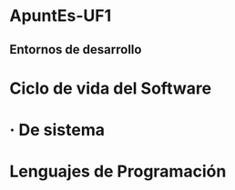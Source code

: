 # ApuntEs-UF1

## Entornos de desarrollo

# Ciclo de vida del Software
# · De sistema


# Lenguajes de Programación

